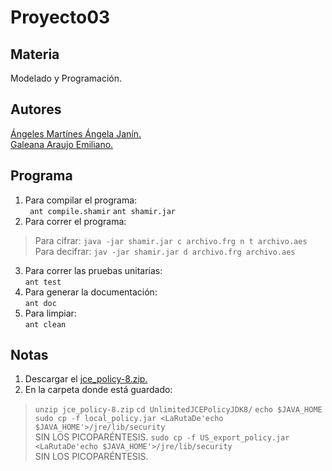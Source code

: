 Proyecto03
=============================

Materia
------------------------------
Modelado y Programación.

Autores
------------------------------
[Ángeles Martínes Ángela Janín.](https://github.com/AngelaJanin)  
[Galeana Araujo Emiliano.](https://github.com/mildewyPrawn)

Programa
------------------------------
1. Para compilar el programa:  
` ant compile.shamir`  `ant shamir.jar`  
2. Para correr el programa:  
> Para cifrar:  `java -jar shamir.jar c archivo.frg n t archivo.aes`  
> Para decifrar:  `jav -jar shamir.jar d archivo.frg archivo.aes`  
3. Para correr las pruebas unitarias:  
`ant test`  
4. Para generar la documentación:  
`ant doc`  
5. Para limpiar:  
`ant clean`

Notas
------------------------------
1. Descargar el [jce_policy-8.zip.](http://wwww.oracle.com/technetwork/java/javase/downloads/jce8-download-2133166.html)
2. En la carpeta donde está guardado:  
> `unzip jce_policy-8.zip`
> `cd UnlimitedJCEPolicyJDK8/`
> `echo $JAVA_HOME`
> `sudo cp -f local_policy.jar <LaRutaDe'echo $JAVA_HOME'>/jre/lib/security`  
			SIN LOS PICOPARÉNTESIS.
> `sudo cp -f US_export_policy.jar <LaRutaDe'echo $JAVA_HOME'>/jre/lib/security`  
			SIN LOS PICOPARÉNTESIS.

